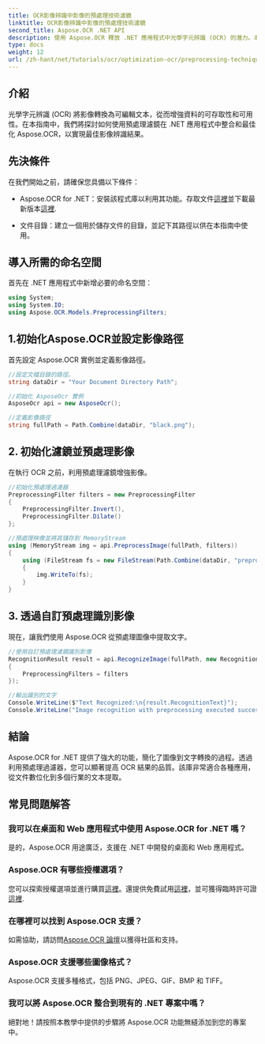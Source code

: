 ```yaml
---
title: OCR影像辨識中影像的預處理技術濾鏡
linktitle: OCR影像辨識中影像的預處理技術濾鏡
second_title: Aspose.OCR .NET API
description: 使用 Aspose.OCR 釋放 .NET 應用程式中光學字元辨識 (OCR) 的潛力。本指南提供了使用預處理過濾器實施 OCR 的逐步方法。
type: docs
weight: 12
url: /zh-hant/net/tutorials/ocr/optimization-ocr/preprocessing-techniques-filters-for-image/
---
```

## 介紹

光學字元辨識 (OCR) 將影像轉換為可編輯文本，從而增強資料的可存取性和可用性。在本指南中，我們將探討如何使用預處理濾鏡在 .NET 應用程式中整合和最佳化 Aspose.OCR，以實現最佳影像辨識結果。

## 先決條件

在我們開始之前，請確保您具備以下條件：

-  Aspose.OCR for .NET：安裝該程式庫以利用其功能。存取文件[這裡](https://reference.aspose.com/ocr/net/)並下載最新版本[這裡](https://releases.aspose.com/ocr/net/).

- 文件目錄：建立一個用於儲存文件的目錄，並記下其路徑以供在本指南中使用。

## 導入所需的命名空間

首先在 .NET 應用程式中新增必要的命名空間：

```csharp
using System;
using System.IO;
using Aspose.OCR.Models.PreprocessingFilters;
```

## 1.初始化Aspose.OCR並設定影像路徑

首先設定 Aspose.OCR 實例並定義影像路徑。

```csharp
//設定文檔目錄的路徑。
string dataDir = "Your Document Directory Path";

//初始化 AsposeOcr 實例
AsposeOcr api = new AsposeOcr();

//定義影像路徑
string fullPath = Path.Combine(dataDir, "black.png");
```

## 2. 初始化濾鏡並預處理影像

在執行 OCR 之前，利用預處理濾鏡增強影像。

```csharp
//初始化預處理過濾器
PreprocessingFilter filters = new PreprocessingFilter
{
    PreprocessingFilter.Invert(),
    PreprocessingFilter.Dilate()
};

//預處理映像並將其儲存到 MemoryStream
using (MemoryStream img = api.PreprocessImage(fullPath, filters))
{
    using (FileStream fs = new FileStream(Path.Combine(dataDir, "preprocessed.png"), FileMode.Create))
    {
        img.WriteTo(fs);
    }
}
```

## 3. 透過自訂預處理識別影像

現在，讓我們使用 Aspose.OCR 從預處理圖像中提取文字。

```csharp
//使用自訂預處理濾鏡識別影像
RecognitionResult result = api.RecognizeImage(fullPath, new RecognitionSettings
{
    PreprocessingFilters = filters
});

//輸出識別的文字
Console.WriteLine($"Text Recognized:\n{result.RecognitionText}");
Console.WriteLine("Image recognition with preprocessing executed successfully.");
```

## 結論

Aspose.OCR for .NET 提供了強大的功能，簡化了圖像到文字轉換的過程。透過利用預處理過濾器，您可以顯著提高 OCR 結果的品質。該庫非常適合各種應用，從文件數位化到多個行業的文本提取。

## 常見問題解答

### 我可以在桌面和 Web 應用程式中使用 Aspose.OCR for .NET 嗎？  
是的，Aspose.OCR 用途廣泛，支援在 .NET 中開發的桌面和 Web 應用程式。

### Aspose.OCR 有哪些授權選項？  
您可以探索授權選項並進行購買[這裡](https://purchase.conholdate.com/buy)。還提供免費試用[這裡](https://releases.aspose.com/)，並可獲得臨時許可證[這裡](https://purchase.conholdate.com/temporary-license/).

### 在哪裡可以找到 Aspose.OCR 支援？  
如需協助，請訪問[Aspose.OCR 論壇](https://forum.aspose.com/c/ocr/16)以獲得社區和支持。

### Aspose.OCR 支援哪些圖像格式？  
Aspose.OCR 支援多種格式，包括 PNG、JPEG、GIF、BMP 和 TIFF。

### 我可以將 Aspose.OCR 整合到現有的 .NET 專案中嗎？  
絕對地！請按照本教學中提供的步驟將 Aspose.OCR 功能無縫添加到您的專案中。